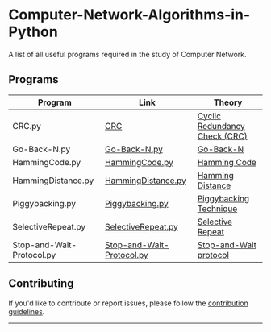 # Computer-Network-Algorithms-in-Python
A list of all useful programs required in the study of Computer Network.

## Programs

| Program                        | Link                                                                                       | Theory                                                                                                                         |
| ------------------------------ | ------------------------------------------------------------------------------------------ | ------------------------------------------------------------------------------------------------------------------------------- |
| CRC.py                         | [CRC](https://github.com/Adrija-G/Computer-Network-Algorithms-in-Python/blob/main/CRC.py) | [Cyclic Redundancy Check (CRC)](https://en.wikipedia.org/wiki/Computation_of_cyclic_redundancy_checks)                        |
| Go-Back-N.py                   | [Go-Back-N.py](https://github.com/Adrija-G/Computer-Network-Algorithms-in-Python/blob/main/Go-Back-N.py)                     | [Go-Back-N](https://en.wikipedia.org/wiki/Go-Back-N_ARQ)                                                                      |
| HammingCode.py                 | [HammingCode.py](https://github.com/Adrija-G/Computer-Network-Algorithms-in-Python/blob/main/HammingCode.py)               | [Hamming Code](https://en.wikipedia.org/wiki/Hamming_code#General_algorithm)                                                |
| HammingDistance.py            | [HammingDistance.py](https://github.com/Adrija-G/Computer-Network-Algorithms-in-Python/blob/main/HammingDistance.py)       | [Hamming Distance](https://en.wikipedia.org/wiki/Hamming_distance#Error_detection_and_error_correction)                    |
| Piggybacking.py                | [Piggybacking.py](https://github.com/Adrija-G/Computer-Network-Algorithms-in-Python/blob/main/Piggybacking.py)             | [Piggybacking Technique](https://en.wikipedia.org/wiki/Piggybacking_(data_transmission)#Working_principle)                  |
| SelectiveRepeat.py             | [SelectiveRepeat.py](https://github.com/Adrija-G/Computer-Network-Algorithms-in-Python/blob/main/SelectiveRepeat.py)       | [Selective Repeat](https://en.wikipedia.org/wiki/Selective_Repeat_ARQ#Concept)                                                |
| Stop-and-Wait-Protocol.py      | [Stop-and-Wait-Protocol.py](https://github.com/Adrija-G/Computer-Network-Algorithms-in-Python/blob/main/Stop-and-Wait-Protocol.py) | [Stop-and-Wait protocol](https://en.wikipedia.org/wiki/Stop-and-wait_ARQ)                                                   |

## Contributing

If you'd like to contribute or report issues, please follow the [contribution guidelines](https://docs.github.com/en/communities/setting-up-your-project-for-healthy-contributions/setting-guidelines-for-repository-contributors).





________________________________________________________________________________________________________________________
